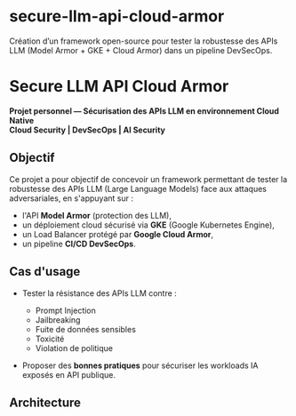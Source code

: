 # secure-llm-api-cloud-armor
Création d’un framework open-source pour tester la robustesse des APIs LLM (Model Armor + GKE + Cloud Armor) dans un pipeline DevSecOps.
# Secure LLM API Cloud Armor

**Projet personnel — Sécurisation des APIs LLM en environnement Cloud Native**  
**Cloud Security | DevSecOps | AI Security**

## Objectif 

Ce projet a pour objectif de concevoir un framework permettant de tester la robustesse des APIs LLM (Large Language Models) face aux attaques adversariales, en s'appuyant sur :
- l'API **Model Armor** (protection des LLM),
- un déploiement cloud sécurisé via **GKE** (Google Kubernetes Engine),
- un Load Balancer protégé par **Google Cloud Armor**,
- un pipeline **CI/CD DevSecOps**.

## Cas d'usage

- Tester la résistance des APIs LLM contre :
  - Prompt Injection
  - Jailbreaking
  - Fuite de données sensibles
  - Toxicité
  - Violation de politique

- Proposer des **bonnes pratiques** pour sécuriser les workloads IA exposés en API publique.

## Architecture


